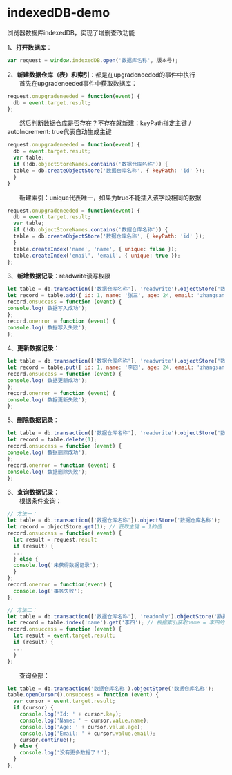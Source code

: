 # indexedDB-demo
浏览器数据库indexedDB，实现了增删查改功能

1、**打开数据库**：  
```js
var request = window.indexedDB.open('数据库名称', 版本号);
```

2、**新建数据仓库（表）和索引**：都是在upgradeneeded的事件中执行  
&emsp;&emsp;首先在upgradeneeded事件中获取数据库：  
```js
request.onupgradeneeded = function(event) {
  db = event.target.result;
};
```  
&emsp;&emsp;然后判断数据仓库是否存在？不存在就新建：keyPath指定主键 / autoIncrement: true代表自动生成主键  
```js
request.onupgradeneeded = function(event) {
  db = event.target.result;
  var table;
  if (!db.objectStoreNames.contains('数据仓库名称')) {
  table = db.createObjectStore('数据仓库名称', { keyPath: 'id' });
  }
}
```  
&emsp;&emsp;新建索引：unique代表唯一，如果为true不能插入该字段相同的数据  
```js
request.onupgradeneeded = function(event) {
  db = event.target.result;
  var table;
  if (!db.objectStoreNames.contains('数据仓库名称')) {
  table = db.createObjectStore('数据仓库名称', { keyPath: 'id' });
  }
  table.createIndex('name', 'name', { unique: false });
  table.createIndex('email', 'email', { unique: true });
};
```

3、**新增数据记录**：readwrite读写权限
```js
let table = db.transaction(['数据仓库名称'], 'readwrite').objectStore('数据仓库名称')
let record = table.add({ id: 1, name: '张三', age: 24, email: 'zhangsan@example.com' });
record.onsuccess = function (event) {
console.log('数据写入成功');
};
record.onerror = function (event) {
console.log('数据写入失败');
};
```

4、**更新数据记录**：  
```js
let table = db.transaction(['数据仓库名称'], 'readwrite').objectStore('数据仓库名称')
let record = table.put({ id: 1, name: '李四', age: 24, email: 'zhangsan@example.com' });
record.onsuccess = function (event) {
console.log('数据更新成功');
};
record.onerror = function (event) {
console.log('数据更新失败');
};
```

5、**删除数据记录**：  
```js
let table = db.transaction(['数据仓库名称'], 'readwrite').objectStore('数据仓库名称')
let record = table.delete(1);
record.onsuccess = function (event) {
console.log('数据删除成功');
};
record.onerror = function (event) {
console.log('数据删除失败');
};
``` 
  
6、**查询数据记录**：  
&emsp;&emsp;根据条件查询：  
```js
// 方法一：  
let table = db.transaction(['数据仓库名称']).objectStore('数据仓库名称');
let record = objectStore.get(1); // 获取主键 = 1的值
record.onsuccess = function( event) {
  let result = request.result
  if (result) {
  ...
  } else {
  console.log('未获得数据记录');
  }
};
record.onerror = function(event) {
  console.log('事务失败');
};
```
```js
// 方法二： 
let table = db.transaction(['数据仓库名称'], 'readonly').objectStore('数据仓库名称');
let record = table.index('name').get('李四'); // 根据索引获取name = 李四的值
record.onsuccess = function (event) {
  let result = event.target.result;
  if (result) {
  ...
  }
};
```
  &emsp;&emsp;查询全部：
```js
let table = db.transaction('数据仓库名称').objectStore('数据仓库名称');
table.openCursor().onsuccess = function (event) {
  var cursor = event.target.result;
  if (cursor) {
    console.log('Id: ' + cursor.key);
    console.log('Name: ' + cursor.value.name);
    console.log('Age: ' + cursor.value.age);
    console.log('Email: ' + cursor.value.email);
    cursor.continue();
  } else {
    console.log('没有更多数据了！');
  }
};
```
